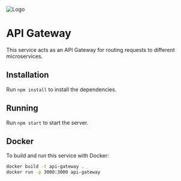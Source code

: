 ![Logo](https://github.com/ntua/saas2024-55/blob/main/frontend/src/logo.png?raw=true)

# API Gateway

This service acts as an API Gateway for routing requests to different microservices.

## Installation

Run `npm install` to install the dependencies.

## Running

Run `npm start` to start the server.

## Docker

To build and run this service with Docker:

```sh
docker build -t api-gateway .
docker run -p 3000:3000 api-gateway
